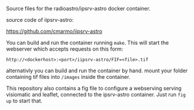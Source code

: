 Source files for the radioastro/ipsrv-astro docker container.

source code of iipsrv-astro:

https://github.com/cmarmo/iipsrv-astro

You can build and run the container running `make`. This will start
the webserver which accepts requests on this form:

   `http://<dockerhost>:<port>/iipsrv-astro/FIF=<file>.tif`

alternativly you can build and run the container by hand. mount your folder
containing tif files into `/images` inside the container.

This repository also contains a fig file to configure a webserving serving
visiomatic and leaflet, connected to the ipsrv-astro container. Just run
`fig up` to start that.





